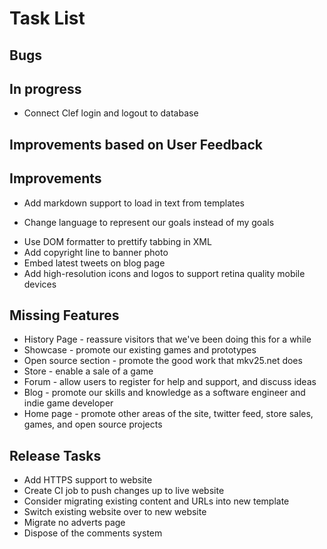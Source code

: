 Task List
=========

Bugs
----


In progress
-----------
+ Connect Clef login and logout to database


Improvements based on User Feedback
-----------------------------------

Improvements
------------
- Add markdown support to load in text from templates
+ Change language to represent our goals instead of my goals
- Use DOM formatter to prettify tabbing in XML
- Add copyright line to banner photo
- Embed latest tweets on blog page
- Add high-resolution icons and logos to support retina quality mobile devices

Missing Features
----------------
+ History Page - reassure visitors that we've been doing this for a while
+ Showcase - promote our existing games and prototypes
+ Open source section - promote the good work that mkv25.net does
+ Store - enable a sale of a game
+ Forum - allow users to register for help and support, and discuss ideas
+ Blog - promote our skills and knowledge as a software engineer and indie game developer
+ Home page - promote other areas of the site, twitter feed, store sales, games, and open source projects

Release Tasks
-------------
- Add HTTPS support to website
- Create CI job to push changes up to live website
- Consider migrating existing content and URLs into new template
- Switch existing website over to new website
- Migrate no adverts page
- Dispose of the comments system


